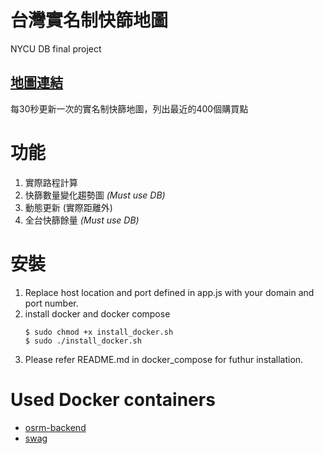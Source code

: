# 台灣實名制快篩地圖
NYCU DB final project
## [地圖連結](https://a15923647.github.io/realtime_antigen_test/)
每30秒更新一次的實名制快篩地圖，列出最近的400個購買點
# 功能
1. 實際路程計算
2. 快篩數量變化趨勢圖 *(Must use DB)*
3. 動態更新 (實際距離外)
4. 全台快篩餘量 *(Must use DB)*
# 安裝
1. Replace host location and port defined in app.js with your domain and port number.
2. install docker and docker compose
   ```command
   $ sudo chmod +x install_docker.sh
   $ sudo ./install_docker.sh
   ```
3. Please refer README.md in docker_compose for futhur installation.
# Used Docker containers
* [osrm-backend](https://github.com/Project-OSRM/osrm-backend)
* [swag](https://github.com/linuxserver/docker-swag)
